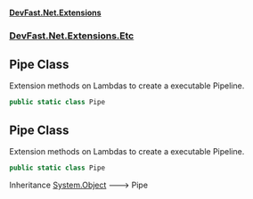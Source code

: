 #### [DevFast.Net.Extensions](index.md 'index')
### [DevFast.Net.Extensions.Etc](DevFast.Net.Extensions.Etc.md 'DevFast.Net.Extensions.Etc')

## Pipe Class

Extension methods on Lambdas to create a executable Pipeline.

```csharp
public static class Pipe
```

## Pipe Class

Extension methods on Lambdas to create a executable Pipeline.

```csharp
public static class Pipe
```

Inheritance [System.Object](https://docs.microsoft.com/en-us/dotnet/api/System.Object 'System.Object') &#129106; Pipe